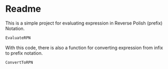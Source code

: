 # Readme #
This is a simple project for evaluating expression in Reverse Polish (prefix) Notation.
```csharp
EvaluateRPN
```
With this code, there is also a function for converting expression from infix to prefix notation.
```csharp
ConvertToRPN
```

